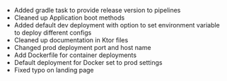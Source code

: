 * Added gradle task to provide release version to pipelines
* Cleaned up Application boot methods
* Added default dev deployment with option to set environment variable to deploy different configs
* Cleaned up documentation in Ktor files
* Changed prod deployment port and host name
* Add Dockerfile for container deployments
* Default deployment for Docker set to prod settings
* Fixed typo on landing page
